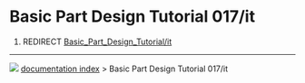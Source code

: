 # Basic Part Design Tutorial 017/it
1.  REDIRECT [Basic_Part_Design_Tutorial/it](Basic_Part_Design_Tutorial/it.md)



---
![](images/Button_right.svg) [documentation index](../README.md) > Basic Part Design Tutorial 017/it
